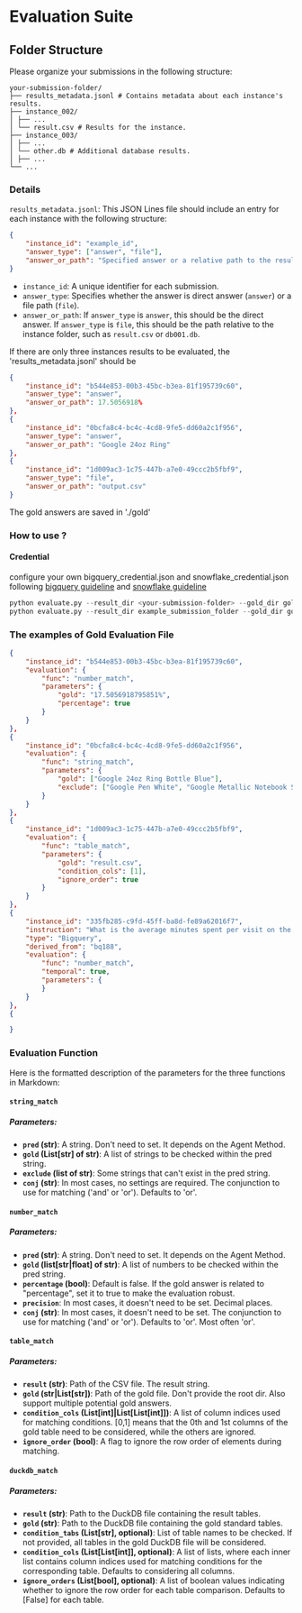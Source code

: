 # Evaluation Suite

## Folder Structure

Please organize your submissions in the following structure:

```
your-submission-folder/
├── results_metadata.jsonl # Contains metadata about each instance's results.
├── instance_002/
│ ├── ...
│ └── result.csv # Results for the instance.
├── instance_003/
│ ├── ...
│ └── other.db # Additional database results.
│ ├── ...
└── ...
```

### Details

`results_metadata.jsonl`: This JSON Lines file should include an entry for each instance with the following structure:

```json
{
    "instance_id": "example_id",
    "answer_type": ["answer", "file"],
    "answer_or_path": "Specified answer or a relative path to the result file"
}
```

- `instance_id`: A unique identifier for each submission.
- `answer_type`: Specifies whether the answer is direct answer (`answer`) or a file path (`file`).
- `answer_or_path`: If `answer_type` is `answer`, this should be the direct answer. If `answer_type` is `file`, this should be the path relative to the instance folder, such as `result.csv` or `db001.db`.

If there are only three instances results to be evaluated, the 'results_metadata.jsonl' should be

```json
{
    "instance_id": "b544e853-00b3-45bc-b3ea-81f195739c60",
    "answer_type": "answer",
    "answer_or_path": 17.5056918%
},
{
    "instance_id": "0bcfa8c4-bc4c-4cd8-9fe5-dd60a2c1f956",
    "answer_type": "answer",
    "answer_or_path": "Google 24oz Ring"
},
{
    "instance_id": "1d009ac3-1c75-447b-a7e0-49ccc2b5fbf9",
    "answer_type": "file",
    "answer_or_path": "output.csv"
}

```

The gold answers are saved in './gold'




### How to use ?


#### Credential

configure your own bigquery_credential.json and snowflake_credential.json following [bigquery guideline](https://github.com/xlang-ai/Spider2/blob/main/assets/Bigquery_Guideline.md) and [snowflake guideline](https://github.com/xlang-ai/Spider2/blob/main/assets/Snowflake_Guideline.md)


```python
python evaluate.py --result_dir <your-submission-folder> --gold_dir gold
python evaluate.py --result_dir example_submission_folder --gold_dir gold
```


### The examples of Gold Evaluation File
```json
{
    "instance_id": "b544e853-00b3-45bc-b3ea-81f195739c60", 
    "evaluation": {
        "func": "number_match", 
        "parameters": {
            "gold": "17.5056918795851%", 
            "percentage": true
        }
    }
},
{
    "instance_id": "0bcfa8c4-bc4c-4cd8-9fe5-dd60a2c1f956", 
    "evaluation": {
        "func": "string_match", 
        "parameters": {
            "gold": ["Google 24oz Ring Bottle Blue"],
            "exclude": ["Google Pen White", "Google Metallic Notebook Set", "Google Red Speckled Tee", "Google Mouse Pad Navy"]
        }
    }
},
{
    "instance_id": "1d009ac3-1c75-447b-a7e0-49ccc2b5fbf9", 
    "evaluation": {
        "func": "table_match", 
        "parameters": {
            "gold": "result.csv", 
            "condition_cols": [1], 
            "ignore_order": true
        }
    }
},
{
    "instance_id": "335fb285-c9fd-45ff-ba8d-fe89a62016f7",
    "instruction": "What is the average minutes spent per visit on the product category that has the highest total quantity bought by users?",
    "type": "Bigquery",
    "derived_from": "bq188",
    "evaluation": {
        "func": "number_match",
        "temporal": true,
        "parameters": {
        }
    }
},
{

}
```

### Evaluation Function

Here is the formatted description of the parameters for the three functions in Markdown:

#### `string_match`


##### Parameters:
- **`pred` (str)**: A string. Don't need to set. It depends on the Agent Method.
- **`gold` (List[str] of str)**: A list of strings to be checked within the pred string.
- **`exclude` (list of str)**: Some strings that can't exist in the pred string.
- **`conj` (str)**: In most cases, no settings are required. The conjunction to use for matching ('and' or 'or'). Defaults to 'or'. 


#### `number_match`


##### Parameters:
- **`pred` (str)**: A string. Don't need to set. It depends on the Agent Method.
- **`gold` (list[str|float] of str)**: A list of numbers to be checked within the pred string.
- **`percentage` (bool)**: Default is false. If the gold answer is related to "percentage", set it to true to make the evaluation robust.
- **`precision`**: In most cases, it doesn't need to be set. Decimal places.
- **`conj` (str)**: In most cases, it doesn't need to be set. The conjunction to use for matching ('and' or 'or'). Defaults to 'or'. Most often 'or'.


#### `table_match`

##### Parameters:
- **`result` (str)**: Path of the CSV file. The result string.
- **`gold` (str|List[str])**: Path of the gold file. Don't provide the root dir. Also support multiple potential gold answers.
- **`condition_cols` (List[int]|List[List[int]])**: A list of column indices used for matching conditions. [0,1] means that the 0th and 1st columns of the gold table need to be considered, while the others are ignored.
- **`ignore_order` (bool)**: A flag to ignore the row order of elements during matching.


#### `duckdb_match`

##### Parameters:
- **`result` (str)**: Path to the DuckDB file containing the result tables.
- **`gold` (str)**: Path to the DuckDB file containing the gold standard tables.
- **`condition_tabs` (List[str], optional)**: List of table names to be checked. If not provided, all tables in the gold DuckDB file will be considered.
- **`condition_cols` (List[List[int]], optional)**: A list of lists, where each inner list contains column indices used for matching conditions for the corresponding table. Defaults to considering all columns.
- **`ignore_orders` (List[bool], optional)**: A list of boolean values indicating whether to ignore the row order for each table comparison. Defaults to [False] for each table.